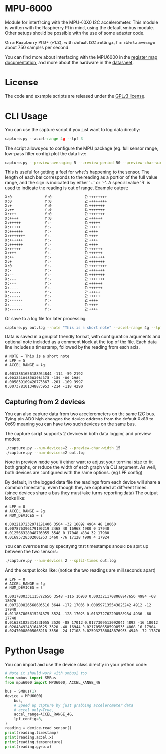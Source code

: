 # MPU-6000

Module for interfacing with the MPU-60X0 I2C accelerometer. This module is written with the Raspberry PI in mind, using the default smbus module. Other setups should be possible with the use of some adapter code.

On a Raspberry PI B+ (v1.2), with default I2C settings, I'm able to average about 750 samples per second.

You can find more about interfacing with the MPU6000 in the [register map documentation](https://invensense.tdk.com/wp-content/uploads/2015/02/MPU-6000-Register-Map1.pdf), and more about the hardware in the [datasheet](https://invensense.tdk.com/wp-content/uploads/2015/02/MPU-6000-Datasheet1.pdf).

# License

The code and example scripts are released under the [GPLv3 license](LICENSE).

# CLI Usage

You can use the capture script if you just want to log data directly:

```python
capture.py --accel-range 4g --lpf 3
```

The script allows you to configure the MPU package (eg. full sensor range, low-pass filter config) plot the data live:

```bash
capture.py --preview-averaging 5 --preview-period 50 --preview-char-width 15
```

This is useful for getting a feel for what's happening to the sensor. The length of each bar corresponds to the reading as a portion of the full value range, and the sign is indicated by either '+' or '-'. A special value 'R' is used to indicate the reading is out of range. Example output:

```
X:0               Y:0               Z:++++++++       
X:0               Y:0               Z:++++++++       
X:+               Y:0               Z:+++++++        
X:++              Y:0               Z:+++++++        
X:+++             Y:0               Z:+++++++        
X:++++            Y:0               Z:++++++         
X:+++++           Y:-               Z:+++++          
X:+++++           Y:-               Z:+++++          
X:++++++          Y:-               Z:++++           
X:+++++++         Y:-               Z:++++           
X:++++++          Y:-               Z:++++           
X:++++++          Y:-               Z:++++           
X:+++++           Y:-               Z:++++++         
X:+++             Y:-               Z:++++++         
X:++              Y:-               Z:+++++++        
X:+               Y:-               Z:+++++++        
X:0               Y:-               Z:++++++++       
X:-               Y:-               Z:+++++++        
X:--              Y:-               Z:+++++++        
X:---             Y:-               Z:+++++++        
X:---             Y:-               Z:++++++         
X:----            Y:-               Z:++++++         
X:-----           Y:-               Z:+++++          
X:-----           Y:-               Z:+++++          
X:------          Y:-               Z:++++           
X:------          Y:-               Z:++++           
X:------          Y:-               Z:++++           
```

Or save to a log file for later processing:

```bash
capture.py out.log --note "This is a short note" --accel-range 4g --lpf 5
```

Data is saved in a gnuplot friendly format, with configuration arguments and optional note included as a comment block at the top of the file. Each data line includes a timestamp, followed by the reading from each axis.

```
# NOTE = This is a short note
# LPF = 5
# ACCEL_RANGE = 4g

0.0013861656188964844 -114 -59 2192
0.003231048583984375 -154 -80 2984
0.005839109420776367 -201 -109 3997
0.007378101348876953 -214 -118 4290
```

## Capturing from 2 devices

You can also capture data from two accelerometers on the same I2C bus. Tying pin AD0 high changes the device address from the default 0x68 to 0x69 meaning you can have two such devices on the same bus.

The capture script supports 2 devices in both data logging and preview modes:

```bash
./capture.py --num-devices=2 --preview-char-width 15
./capture.py --num-devices=2 out.log
```

Note in preview mode you'll either want to adjust your terminal size to fit both graphs, or reduce the width of each graph via CLI argument. As well, both devices are configured with the same options. (eg LPF config)

By default, in the logged data file the readings from each device will share a common timestamp, even though they are captured at different times. (since devices share a bus they must take turns reporting data) The output looks like:

```
# LPF = 0
# ACCEL_RANGE = 2g
# NUM_DEVICES = 2

0.0022187232971191406 3504 -32 16892 4904 48 18060
0.007876396179199219 3468 40 16968 4980 0 17948
0.012566328048706055 3548 0 17048 4884 32 17980
0.01695728302001953 3460 -76 17128 4908 4 17924
```

You can override this by specifying that timestamps should be split up between the two sensors:

```bash
./capture.py --num-devices 2 --split-times out.log
```

And the output looks like: (notice the two readings are milliseconds apart)

```
# LPF = 0
# ACCEL_RANGE = 2g
# NUM_DEVICES = 2

0.0017800331115722656 3548 -116 16900 0.0033211708068847656 4984 -68 18076
0.007280826568603516 3644 -172 17036 0.008597135543823242 4912 -12 17940
0.011837005615234375 3524 -128 17028 0.013272762298583984 4936 -60 17748
0.016381025314331055 3520 -88 17012 0.0177309513092041 4892 -16 18012
0.02048492431640625 3520 -40 16944 0.02170586585998535 4868 16 17904
0.02470088005065918 3556 -24 17108 0.025932788848876953 4940 -72 17876
```

# Python Usage

You can import and use the device class directly in your python code:

```python
# Note it should work with smbus2 too
from smbus import SMBus
from mpu6000 import MPU6000, ACCEL_RANGE_4G

bus = SMBus(1)
device = MPU6000(
    bus,
    # Speed up capture by just grabbing accelerometer data
    # accel_only=True,
    accel_range=ACCEL_RANGE_4G,
    lpf_config=3,
)
reading = device.read_sensor()
print(reading.timestamp)
print(reading.accel.x)
print(reading.temperature)
print(reading.gyro.x)
```
